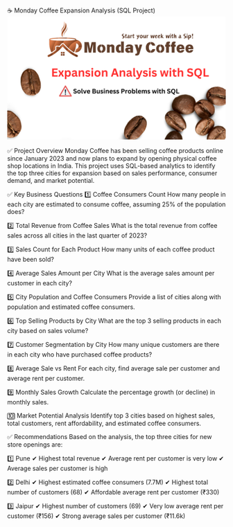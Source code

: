 ☕ Monday Coffee Expansion Analysis (SQL Project)
![Monday Coffee Analysis](https://raw.githubusercontent.com/manasa-dumpala2003/monday_coffee_analysis/main/1.png)

✅ Project Overview
Monday Coffee has been selling coffee products online since January 2023 and now plans to expand by opening physical coffee shop locations in India.
This project uses SQL-based analytics to identify the top three cities for expansion based on sales performance, consumer demand, and market potential.

✅ Key Business Questions
1️⃣ Coffee Consumers Count
How many people in each city are estimated to consume coffee, assuming 25% of the population does?

2️⃣ Total Revenue from Coffee Sales
What is the total revenue from coffee sales across all cities in the last quarter of 2023?

3️⃣ Sales Count for Each Product
How many units of each coffee product have been sold?

4️⃣ Average Sales Amount per City
What is the average sales amount per customer in each city?

5️⃣ City Population and Coffee Consumers
Provide a list of cities along with population and estimated coffee consumers.

6️⃣ Top Selling Products by City
What are the top 3 selling products in each city based on sales volume?

7️⃣ Customer Segmentation by City
How many unique customers are there in each city who have purchased coffee products?

8️⃣ Average Sale vs Rent
For each city, find average sale per customer and average rent per customer.

9️⃣ Monthly Sales Growth
Calculate the percentage growth (or decline) in monthly sales.

🔟 Market Potential Analysis
Identify top 3 cities based on highest sales, total customers, rent affordability, and estimated coffee consumers.

✅ Recommendations
Based on the analysis, the top three cities for new store openings are:

1️⃣ Pune
✔ Highest total revenue
✔ Average rent per customer is very low
✔ Average sales per customer is high

2️⃣ Delhi
✔ Highest estimated coffee consumers (7.7M)
✔ Highest total number of customers (68)
✔ Affordable average rent per customer (₹330)

3️⃣ Jaipur
✔ Highest number of customers (69)
✔ Very low average rent per customer (₹156)
✔ Strong average sales per customer (₹11.6k)
